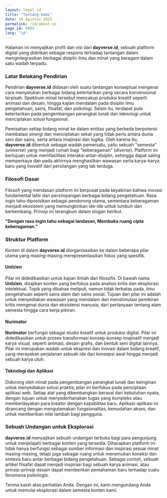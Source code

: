 ```yaml
---
layout: legal_id
title: "Tentang Kami"
date: 10 Agustus 2025
permalink: /id/about-us
page_id: 9904
lang: "id"
---
```


Halaman ini menyajikan profil dan visi dari **dayverse.id**, sebuah platform digital yang didirikan sebagai respons terhadap tantangan dalam mengintegrasikan berbagai disiplin ilmu dan minat yang beragam dalam satu wadah terpadu.

### **Latar Belakang Pendirian**

Pendirian **dayverse.id** didasari oleh suatu tantangan konseptual mengenai cara menyatukan berbagai bidang ketertarikan yang secara konvensional terpisah. Spektrum minat tersebut mencakup produksi kreatif seperti animasi dan desain, hingga kajian mendalam pada disiplin ilmu pengetahuan, sains, filsafat, dan psikologi. Selain itu, terdapat pula ketertarikan pada pengembangan perangkat lunak dan teknologi untuk menciptakan solusi fungsional.

Pemisahan setiap bidang minat ke dalam entitas yang berbeda berpotensi membatasi sinergi dan menciptakan sekat yang tidak perlu antara dunia seni dan sains, serta antara imajinasi dan logika. Oleh karena itu, **dayverse.id** dibentuk sebagai wadah pemersatu, yaitu sebuah "semesta" (*universe*) yang menjadi rumah bagi "keberagaman" (*diverse*). Platform ini bertujuan untuk memfasilitasi interaksi antar-disiplin, sehingga dapat saling memperkaya dan pada akhirnya menghasilkan wawasan serta karya-karya baru yang inovatif dari persilangan yang tak terduga.

### **Filosofi Dasar**

Filosofi yang mendasari platform ini berpusat pada keyakinan bahwa inovasi fundamental lahir dari persimpangan berbagai bidang pengetahuan. Rasa ingin tahu diposisikan sebagai pendorong utama, sementara keberagaman menjadi ekosistem yang memungkinkan ide-ide untuk tumbuh dan berkembang. Prinsip ini terangkum dalam slogan berikut.

**"Dengan rasa ingin tahu sebagai landasan, Membuka ruang cipta keberagaman."**

### **Struktur Platform**

Konten di dalam **dayverse.id** diorganisasikan ke dalam beberapa pilar utama yang masing-masing merepresentasikan fokus yang spesifik.

#### **Urdzien**

Pilar ini didedikasikan untuk kajian ilmiah dan filosofis. Di bawah nama **Urdzien**, disajikan konten yang berfokus pada analisis kritis dan eksplorasi intelektual. Topik yang dibahas meliputi, namun tidak terbatas pada, ilmu pengetahuan seperti sains alam dan sains sosial. Tujuan dari pilar ini adalah untuk menyediakan wawasan yang mendalam dan menstimulasi pemikiran kritis mengenai dunia dan eksistensi manusia, dari pertanyaan tentang alam semesta hingga cara kerja pikiran.

#### **Nurimator**

**Nurimator** berfungsi sebagai studio kreatif untuk produksi digital. Pilar ini didedikasikan untuk proses transformasi konsep-konsep imajinatif menjadi karya visual, seperti animasi, desain grafis, dan bentuk seni digital lainnya. Pilar ini merupakan wadah untuk ekspresi dan inovasi dalam bidang kreatif, yang merayakan perjalanan sebuah ide dari konsepsi awal hingga menjadi sebuah karya utuh.

#### **Teknologi dan Aplikasi**

Didorong oleh minat pada pengembangan perangkat lunak dan keinginan untuk menyediakan solusi praktis, pilar ini berfokus pada penciptaan aplikasi web. Setiap alat yang dikembangkan berasal dari kebutuhan nyata, dengan tujuan untuk menyederhanakan tugas yang kompleks atau memberdayakan para kreator dengan kapabilitas baru. Aplikasi-aplikasi ini dirancang dengan mengutamakan fungsionalitas, kemudahan akses, dan untuk memberikan nilai tambah bagi pengguna.

### **Sebuah Undangan untuk Eksplorasi**

**dayverse.id** menyajikan sebuah undangan terbuka bagi para pengunjung untuk menjelajahi berbagai konten yang tersedia. Diharapkan platform ini tidak hanya berfungsi sebagai sumber informasi dan inspirasi sesuai minat masing-masing, tetapi juga sebagai ruang untuk menemukan koneksi dan sintesis baru antar berbagai bidang pengetahuan. Sebagai contoh, sebuah artikel filsafat dapat menjadi inspirasi bagi sebuah karya animasi, atau prinsip-prinsip desain dapat memberikan pemahaman baru terhadap suatu fenomena psikologis.

Terima kasih atas perhatian Anda. Dengan ini, kami mengundang Anda untuk memulai eksplorasi dalam semesta konten kami.
